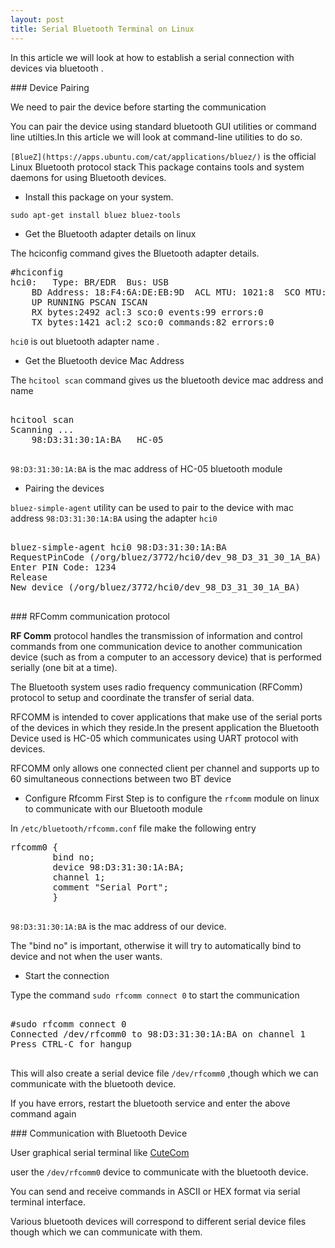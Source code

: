 ```yaml
---
layout: post
title: Serial Bluetooth Terminal on Linux
---
```




In this article we will look at how to establish a serial connection with devices via bluetooth .

<i class="icon-pencil"></i> ### Device Pairing

We need to pair the device before starting the communication

You can pair the device using standard bluetooth GUI utilities or command line utilties.In this article we will look at command-line utilities to do so.

`[BlueZ](https://apps.ubuntu.com/cat/applications/bluez/)` is the official Linux Bluetooth protocol stack
This package contains tools and system daemons for using Bluetooth devices.

- Install this package on your system.

```
sudo apt-get install bluez bluez-tools

```

- Get the Bluetooth adapter details on linux

The hciconfig command gives the Bluetooth adapter details.

<pre class="brush:python">
#hciconfig
hci0:	Type: BR/EDR  Bus: USB
	BD Address: 18:F4:6A:DE:EB:9D  ACL MTU: 1021:8  SCO MTU: 64:1
	UP RUNNING PSCAN ISCAN 
	RX bytes:2492 acl:3 sco:0 events:99 errors:0
	TX bytes:1421 acl:2 sco:0 commands:82 errors:0
</pre>

`hci0` is out bluetooth adapter name .


- Get the Bluetooth device Mac Address

The `hcitool scan` command gives us the bluetooth device mac address and name

<pre class="brush:python">

hcitool scan
Scanning ...
	98:D3:31:30:1A:BA	HC-05

</pre>

`98:D3:31:30:1A:BA` is the mac address of HC-05 bluetooth module


- Pairing the devices

`bluez-simple-agent` utility can be used to pair to the device with mac address `98:D3:31:30:1A:BA` using the adapter `hci0`

<pre class="brush:python">

bluez-simple-agent hci0 98:D3:31:30:1A:BA
RequestPinCode (/org/bluez/3772/hci0/dev_98_D3_31_30_1A_BA)
Enter PIN Code: 1234
Release
New device (/org/bluez/3772/hci0/dev_98_D3_31_30_1A_BA)

</pre>

<i class="icon-pencil"></i> ### RFComm communication protocol

**RF Comm** protocol handles the transmission of information and control commands from one communication device to another communication device (such as from a computer to an accessory device) that is performed serially (one bit at a time). 

The Bluetooth system uses radio frequency communication (RFComm) protocol to setup and coordinate the transfer of serial data.

RFCOMM is intended to cover applications that make use of the serial ports of the devices in which they reside.In the present application the Bluetooth Device used is HC-05 which communicates using UART protocol with devices.

RFCOMM only allows one connected client per channel and supports
up to 60 simultaneous connections between two BT device

- Configure Rfcomm
First Step is to configure the `rfcomm` module on linux to communicate with our Bluetooth module 

In `/etc/bluetooth/rfcomm.conf` file make the following entry

<pre class="brush:python">
rfcomm0 {
        bind no;
        device 98:D3:31:30:1A:BA;
        channel 1;
        comment "Serial Port";
        }
        
</pre>

`98:D3:31:30:1A:BA` is the mac address of our device.

The "bind no" is important, otherwise it will try to automatically bind to device and not when the user wants.

- Start the connection

Type the command  `sudo rfcomm connect 0` to start the communication

<pre class="brush:python">

#sudo rfcomm connect 0
Connected /dev/rfcomm0 to 98:D3:31:30:1A:BA on channel 1
Press CTRL-C for hangup

</pre>

This will also create a serial device file `/dev/rfcomm0`  ,though which we can communicate with the bluetooth device. 

If you have errors, restart the bluetooth service and enter the above command again

<i class="icon-pencil"></i> ### Communication with Bluetooth Device

User graphical serial terminal like [CuteCom](http://cutecom.sourceforge.net/)

user the `/dev/rfcomm0` device to communicate with the bluetooth device.

You can send and receive commands in ASCII or HEX format via serial terminal interface.

Various bluetooth devices will correspond to different serial device files though which we can communicate with them.
